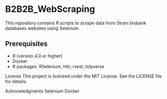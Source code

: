 # B2B2B_WebScraping


This repository contains R scripts to scrape data from Strain biobank databases websites using Selenium.

## Prerequisites
 - R (version 4.0 or higher)
 - Docker
 - R packages: RSelenium, httr, rvest, tidyverse


License
This project is licensed under the MIT License. See the LICENSE file for details.

Acknowledgments
Selenium
Docker
